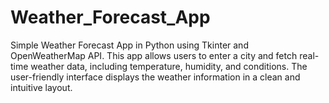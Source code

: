 # Weather_Forecast_App
Simple Weather Forecast App in Python using Tkinter and OpenWeatherMap API. This app allows users to enter a city and fetch real-time weather data, including temperature, humidity, and conditions. The user-friendly interface displays the weather information in a clean and intuitive layout.
